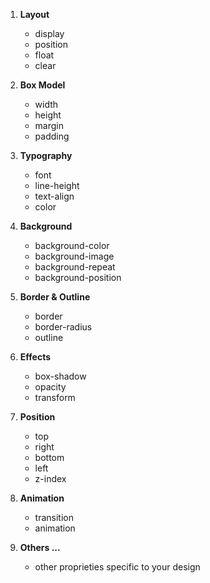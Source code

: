 1. **Layout**

	- display
	- position
	- float
	- clear

2. **Box Model**

	- width
	- height
	- margin
	- padding

3. **Typography**

	- font
	- line-height
	- text-align
	- color
	
4. **Background**

	- background-color
	- background-image
	- background-repeat
	- background-position

5. **Border & Outline**

	- border
	- border-radius
	- outline

6. **Effects**

	- box-shadow
	- opacity
	- transform

7. **Position**

	- top
	- right
	- bottom
	- left
	- z-index

8. **Animation**

	- transition
	- animation

9. **Others ...**

	- other proprieties specific to your design